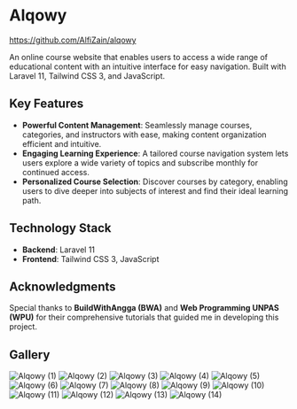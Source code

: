 # Alqowy

https://github.com/AlfiZain/alqowy

An online course website that enables users to access a wide range of educational content with an intuitive interface for easy navigation. Built with Laravel 11, Tailwind CSS 3, and JavaScript.

## Key Features

-   **Powerful Content Management**: Seamlessly manage courses, categories, and instructors with ease, making content organization efficient and intuitive.
-   **Engaging Learning Experience**: A tailored course navigation system lets users explore a wide variety of topics and subscribe monthly for continued access.
-   **Personalized Course Selection**: Discover courses by category, enabling users to dive deeper into subjects of interest and find their ideal learning path.

## Technology Stack

-   **Backend**: Laravel 11
-   **Frontend**: Tailwind CSS 3, JavaScript

## Acknowledgments

Special thanks to **BuildWithAngga (BWA)** and **Web Programming UNPAS (WPU)** for their comprehensive tutorials that guided me in developing this project.

## Gallery

![Alqowy (1)](https://github.com/user-attachments/assets/b04683dc-7458-429a-928c-b53f439a59ed)
![Alqowy (2)](https://github.com/user-attachments/assets/10afceb5-35c1-4023-abb0-a8d6275faa71)
![Alqowy (3)](https://github.com/user-attachments/assets/f6b16194-c57d-437c-acb3-b49675853a20)
![Alqowy (4)](https://github.com/user-attachments/assets/a01268e0-44ea-4482-bf85-1284fdd4aed8)
![Alqowy (5)](https://github.com/user-attachments/assets/1a32ebc4-2218-40c8-a586-30de87833ce3)
![Alqowy (6)](https://github.com/user-attachments/assets/ab1759be-1502-4dda-9cdb-d095a0befb50)
![Alqowy (7)](https://github.com/user-attachments/assets/4c099051-c2ee-4f62-8ec9-12c8e7626398)
![Alqowy (8)](https://github.com/user-attachments/assets/41a5d085-bfed-4d34-ad72-76494c71906e)
![Alqowy (9)](https://github.com/user-attachments/assets/612a4b44-299a-4b13-a61c-b2f60ed1105e)
![Alqowy (10)](https://github.com/user-attachments/assets/9960ad07-5429-471a-9ac4-14d97c7b891e)
![Alqowy (11)](https://github.com/user-attachments/assets/003c4a18-fe7e-4584-b4f6-fe4f3bdbf5b6)
![Alqowy (12)](https://github.com/user-attachments/assets/c12f96c7-df48-455b-a6c2-7a5e8b9daaf7)
![Alqowy (13)](https://github.com/user-attachments/assets/ad154228-4236-49f1-8db6-42f01dd889af)
![Alqowy (14)](https://github.com/user-attachments/assets/4fc58890-3683-417d-8b78-457dce5b4974)

